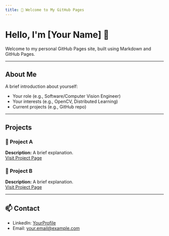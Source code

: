 ```yaml
---
title: 👋 Welcome to My GitHub Pages
---
```


# Hello, I'm [Your Name] 👋

Welcome to my personal GitHub Pages site, built using Markdown and GitHub Pages.

---

## About Me

A brief introduction about yourself:
- Your role (e.g., Software/Computer Vision Engineer)
- Your interests (e.g., OpenCV, Distributed Learning)
- Current projects (e.g., GitHub repo)

---

## Projects

### 📂 Project A
**Description:** A brief explanation.  
[Visit Project Page](project-a.md)

### 📂 Project B
**Description:** A brief explanation.  
[Visit Project Page](project-b.md)

---

## 📫 Contact

- LinkedIn: [YourProfile](https://linkedin.com/in/yourprofile)
- Email: your.email@example.com
